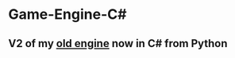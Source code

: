 # Game-Engine-C#

## V2 of my <a href=https://github.com/willmexe/Game-Engine>old engine</a> now in C# from Python
 
